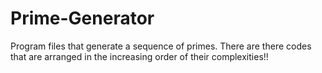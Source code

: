 # Prime-Generator
Program files that generate a sequence of primes.
There are there codes that are arranged in the increasing order of their complexities!!
